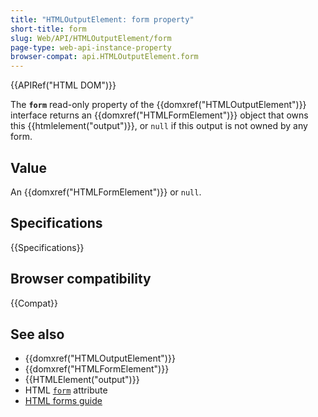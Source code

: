 ```yaml
---
title: "HTMLOutputElement: form property"
short-title: form
slug: Web/API/HTMLOutputElement/form
page-type: web-api-instance-property
browser-compat: api.HTMLOutputElement.form
---
```


{{APIRef("HTML DOM")}}

The **`form`** read-only property of the {{domxref("HTMLOutputElement")}} interface returns an {{domxref("HTMLFormElement")}} object that owns this {{htmlelement("output")}}, or `null` if this output is not owned by any form.

## Value

An {{domxref("HTMLFormElement")}} or `null`.

## Specifications

{{Specifications}}

## Browser compatibility

{{Compat}}

## See also

- {{domxref("HTMLOutputElement")}}
- {{domxref("HTMLFormElement")}}
- {{HTMLElement("output")}}
- HTML [`form`](/en-US/docs/Web/HTML/Reference/Element/output#form) attribute
- [HTML forms guide](/en-US/docs/Learn_web_development/Extensions/Forms)
